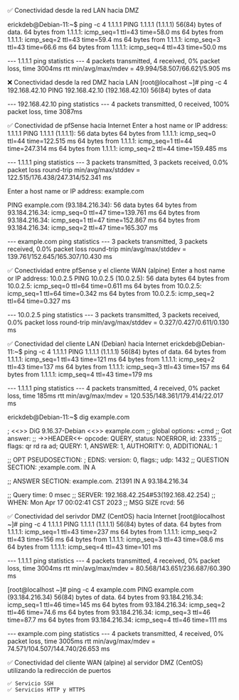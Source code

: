 ✅ Conectividad desde la red LAN hacia DMZ

erickdeb@Debian-11:~$ ping -c 4 1.1.1.1
PING 1.1.1.1 (1.1.1.1) 56(84) bytes of data.
64 bytes from 1.1.1.1: icmp_seq=1 ttl=43 time=58.0 ms
64 bytes from 1.1.1.1: icmp_seq=2 ttl=43 time=59.4 ms
64 bytes from 1.1.1.1: icmp_seq=3 ttl=43 time=66.6 ms
64 bytes from 1.1.1.1: icmp_seq=4 ttl=43 time=50.0 ms

--- 1.1.1.1 ping statistics ---
4 packets transmitted, 4 received, 0% packet loss, time 3004ms
rtt min/avg/max/mdev = 49.994/58.507/66.621/5.905 ms


❌ Conectividad desde la red DMZ hacia LAN
[root@localhost ~]# ping -c 4 192.168.42.10
PING 192.168.42.10 (192.168.42.10) 56(84) bytes of data

--- 192.168.42.10 ping statistics ---
4 packets transmitted, 0 received, 100% packet loss, time 3087ms


✅ Conectividad de pfSense hacia Internet
Enter a host name or IP address: 1.1.1.1
PING 1.1.1.1 (1.1.1.1): 56 data bytes
64 bytes from 1.1.1.1: icmp_seq=0 ttl=44 time=122.515 ms
64 bytes from 1.1.1.1: icmp_seq=1 ttl=44 time=247.314 ms
64 bytes from 1.1.1.1: icmp_seq=2 ttl=44 time=159.485 ms

--- 1.1.1.1 ping statistics ---
3 packets transmitted, 3 packets received, 0.0% packet loss
round-trip min/avg/max/stddev = 122.515/176.438/247.314/52.341 ms


Enter a host name or IP address: example.com

PING example.com (93.184.216.34): 56 data bytes
64 bytes from 93.184.216.34: icmp_seq=0 ttl=47 time=139.761 ms
64 bytes from 93.184.216.34: icmp_seq=1 ttl=47 time=152.867 ms
64 bytes from 93.184.216.34: icmp_seq=2 ttl=47 time=165.307 ms

--- example.com ping statistics ---
3 packets transmitted, 3 packets received, 0.0% packet loss
round-trip min/avg/max/stddev = 139.761/152.645/165.307/10.430 ms


✅ Conectividad entre pfSense y el cliente WAN (alpine)
Enter a host name or IP address: 10.0.2.5
PING 10.0.2.5 (10.0.2.5): 56 data bytes
64 bytes from 10.0.2.5: icmp_seq=0 ttl=64 time=0.611 ms
64 bytes from 10.0.2.5: icmp_seq=1 ttl=64 time=0.342 ms
64 bytes from 10.0.2.5: icmp_seq=2 ttl=64 time=0.327 ms

--- 10.0.2.5 ping statistics ---
3 packets transmitted, 3 packets received, 0.0% packet loss
round-trip min/avg/max/stddev = 0.327/0.427/0.611/0.130 ms



✅ Conectividad del cliente LAN (Debian) hacia Internet
erickdeb@Debian-11:~$ ping -c 4 1.1.1.1
PING 1.1.1.1 (1.1.1.1) 56(84) bytes of data.
64 bytes from 1.1.1.1: icmp_seq=1 ttl=43 time=121 ms
64 bytes from 1.1.1.1: icmp_seq=2 ttl=43 time=137 ms
64 bytes from 1.1.1.1: icmp_seq=3 ttl=43 time=157 ms
64 bytes from 1.1.1.1: icmp_seq=4 ttl=43 time=179 ms

--- 1.1.1.1 ping statistics ---
4 packets transmitted, 4 received, 0% packet loss, time 185ms
rtt min/avg/max/mdev = 120.535/148.361/179.414/22.017 ms


erickdeb@Debian-11:~$ dig example.com

; <<>> DiG 9.16.37-Debian <<>> example.com
;; global options: +cmd
;; Got answer:
;; ->>HEADER<<- opcode: QUERY, status: NOERROR, id: 23315
;; flags: qr rd ra ad; QUERY: 1, ANSWER: 1, AUTHORITY: 0, ADDITIONAL: 1

;; OPT PSEUDOSECTION:
; EDNS: version: 0, flags:; udp: 1432
;; QUESTION SECTION:
;example.com.			IN	A

;; ANSWER SECTION:
example.com.		21391	IN	A	93.184.216.34

;; Query time: 0 msec
;; SERVER: 192.168.42.254#53(192.168.42.254)
;; WHEN: Mon Apr 17 00:02:41 CST 2023
;; MSG SIZE  rcvd: 56

✅ Conectividad del serivdor DMZ (CentOS) hacia Internet
[root@localhost ~]# ping -c 4 1.1.1.1
PING 1.1.1.1 (1.1.1.1) 56(84) bytes of data.
64 bytes from 1.1.1.1: icmp_seq=1 ttl=43 time=237 ms
64 bytes from 1.1.1.1: icmp_seq=2 ttl=43 time=156 ms
64 bytes from 1.1.1.1: icmp_seq=3 ttl=43 time=08.6 ms
64 bytes from 1.1.1.1: icmp_seq=4 ttl=43 time=101 ms

--- 1.1.1.1 ping statistics ---
4 packets transmitted, 4 received, 0% packet loss, time 3004ms
rtt min/avg/max/mdev = 80.568/143.651/236.687/60.390 ms


[root@localhost ~]# ping -c 4 example.com
PING example.com (93.184.216.34) 56(84) bytes of data.
64 bytes from 93.184.216.34: icmp_seq=1 ttl=46 time=145 ms
64 bytes from 93.184.216.34: icmp_seq=2 ttl=46 time=74.6 ms
64 bytes from 93.184.216.34: icmp_seq=3 ttl=46 time=87.7 ms
64 bytes from 93.184.216.34: icmp_seq=4 ttl=46 time=111 ms

--- example.com ping statistics ---
4 packets transmitted, 4 received, 0% packet loss, time 3005ms
rtt min/avg/max/mdev = 74.571/104.507/144.740/26.653 ms


✅ Conectividad del cliente WAN (alpine) al servidor DMZ (CentOS) utilizando la redirección de puertos

    ✅ Servicio SSH
    ✅ Servicios HTTP y HTTPS

